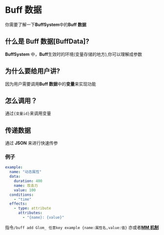 # Buff 数据

你需要了解一下**BuffSystem**中的**Buff 数据**

## 什么是 Buff 数据[BuffData]?

**BuffSystem** 中，**Buff**生效时的环境(变量存储的地方),你可以理解成参数

## 为什么要给用户讲?

因为用户需要调用**Buff 数据**中的**变量**来实现功能

## 怎么调用？

通过`{变量id}`来调用变量

## 传递数据

通过 **JSON** 来进行快速传参

### 例子

```yaml
example:
  name: "动态属性"
  data:
    duration: 400
    name: 攻击力
    value: 100
  conditions:
    - "time"
  effects:
    - type: attribute
      attributes:
        - "{name}: {value}"
```

指令`/buff add Glom_ 任意key example {name:属性名,value:值}`
亦或者[**MM 机制**](https://blog.skillw.com/#sort=buffsystem&doc=%E5%85%B6%E5%AE%83/MythicMobs.md)
